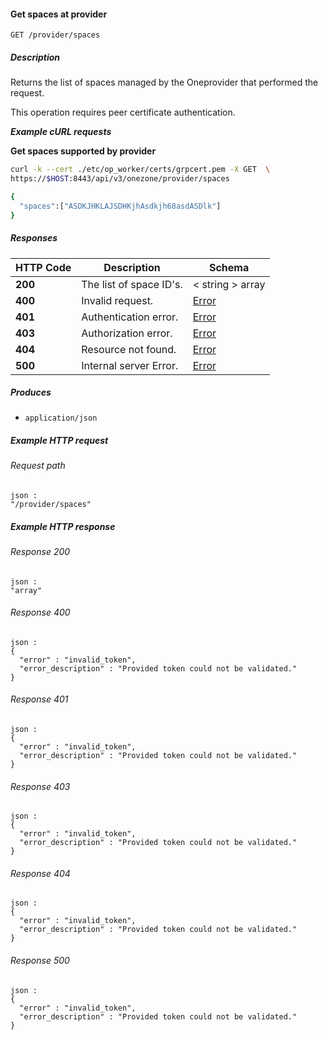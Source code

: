 
<a name="get_supported_spaces"></a>
#### Get spaces at provider
```
GET /provider/spaces
```


##### Description
Returns the list of spaces managed by the Oneprovider that performed the 
request.

This operation requires peer certificate authentication.

***Example cURL requests***

**Get spaces supported by provider**
```bash
curl -k --cert ./etc/op_worker/certs/grpcert.pem -X GET  \
https://$HOST:8443/api/v3/onezone/provider/spaces

{
  "spaces":["ASDKJHKLAJSDHKjhAsdkjh68asdASDlk"]
}
```


##### Responses

|HTTP Code|Description|Schema|
|---|---|---|
|**200**|The list of space ID's.|< string > array|
|**400**|Invalid request.|[Error](../definitions/Error.md#error)|
|**401**|Authentication error.|[Error](../definitions/Error.md#error)|
|**403**|Authorization error.|[Error](../definitions/Error.md#error)|
|**404**|Resource not found.|[Error](../definitions/Error.md#error)|
|**500**|Internal server Error.|[Error](../definitions/Error.md#error)|


##### Produces

* `application/json`


##### Example HTTP request

###### Request path
```
json :
"/provider/spaces"
```


##### Example HTTP response

###### Response 200
```
json :
"array"
```


###### Response 400
```
json :
{
  "error" : "invalid_token",
  "error_description" : "Provided token could not be validated."
}
```


###### Response 401
```
json :
{
  "error" : "invalid_token",
  "error_description" : "Provided token could not be validated."
}
```


###### Response 403
```
json :
{
  "error" : "invalid_token",
  "error_description" : "Provided token could not be validated."
}
```


###### Response 404
```
json :
{
  "error" : "invalid_token",
  "error_description" : "Provided token could not be validated."
}
```


###### Response 500
```
json :
{
  "error" : "invalid_token",
  "error_description" : "Provided token could not be validated."
}
```



